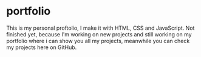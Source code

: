 # portfolio
This is my personal proftolio, I make it with HTML, CSS and JavaScript. 
Not finished yet, because I'm working on new projects and still working on my portfolio where i 
can show you all my projects, meanwhile you can check my projects here on GitHub.
